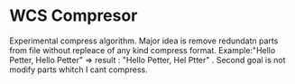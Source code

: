 WCS Compresor
=============

 Experimental compress algorithm. Major idea is remove redundatn parts from file without repleace of any kind compress format. Example:"Hello Petter, Hello Petter" => result : "Hello Petter, Hel Ptter" . Second goal is not modify parts whitch I cant compress.